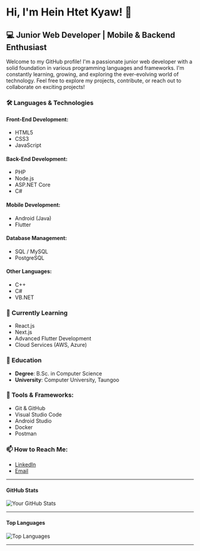 # Hi, I'm Hein Htet Kyaw! 👋

## 💻 Junior Web Developer | Mobile & Backend Enthusiast

Welcome to my GitHub profile! I'm a passionate junior web developer with a solid foundation in various programming languages and frameworks. I'm constantly learning, growing, and exploring the ever-evolving world of technology. Feel free to explore my projects, contribute, or reach out to collaborate on exciting projects!

### 🛠️ Languages & Technologies

#### Front-End Development:
- HTML5
- CSS3
- JavaScript

#### Back-End Development:
- PHP
- Node.js
- ASP.NET Core
- C#

#### Mobile Development:
- Android (Java)
- Flutter

#### Database Management:
- SQL / MySQL
- PostgreSQL

#### Other Languages:
- C++
- C#
- VB.NET

### 🌱 Currently Learning
- React.js
- Next.js
- Advanced Flutter Development
- Cloud Services (AWS, Azure)

### 🏫 Education
- **Degree**: B.Sc. in Computer Science
- **University**: Computer University, Taungoo

### 🔧 Tools & Frameworks:
- Git & GitHub
- Visual Studio Code
- Android Studio
- Docker
- Postman

### 📫 How to Reach Me:
- [LinkedIn](https://www.linkedin.com/in/your-linkedin-profile)
- [Email](mailto:your-email@example.com)

---

#### GitHub Stats
![Your GitHub Stats](https://github-readme-stats.vercel.app/api?username=your-username&show_icons=true&theme=radical)

---

#### Top Languages
![Top Languages](https://github-readme-stats.vercel.app/api/top-langs/?username=your-username&layout=compact&theme=radical)

---


